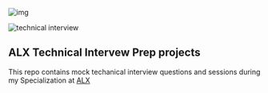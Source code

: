 ![img](https://assets.imaginablefutures.com/media/images/ALX_Logo.max-200x150.png)

![technical interview](https://media4.giphy.com/media/14bDMRUYVrzOIo/200.webp?cid=ecf05e47u03qgit7rb1j56izztal9c6b5roh0xgd68oeann8&ep=v1_gifs_search&rid=200.webp&ct=g)

## ALX Technical Intervew Prep projects

This repo contains mock techanical interview questions and sessions during my Specialization at [ALX](alxafrica.com)